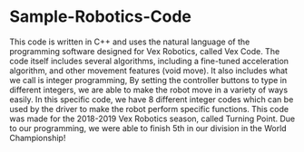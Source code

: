 # Sample-Robotics-Code
This code is written in C++ and uses the natural language of the programming software designed for Vex Robotics, called Vex Code.
The code itself includes several algorithms, including a fine-tuned acceleration algorithm, and other movement features (void move).
It also includes what we call is integer programming,
By setting the controller buttons to type in different integers, we are able to make the robot move in a variety of ways easily.
In this specific code, we have 8 different integer codes which can be used by the driver to make the robot perform specific functions.
This code was made for the 2018-2019 Vex Robotics season, called Turning Point.
Due to our programming, we were able to finish 5th in our division in the World Championship!
